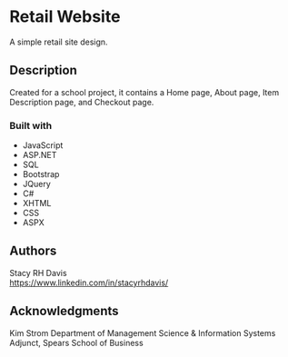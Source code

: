 # Retail Website

A simple retail site design.

## Description

Created for a school project, it contains a Home page, About page, Item Description page, and Checkout page.

### Built with

* JavaScript
* ASP.NET
* SQL
* Bootstrap
* JQuery
* C#
* XHTML
* CSS
* ASPX 

## Authors

Stacy RH Davis  
https://www.linkedin.com/in/stacyrhdavis/

## Acknowledgments

Kim Strom
Department of Management Science & Information Systems Adjunct, Spears School of Business
